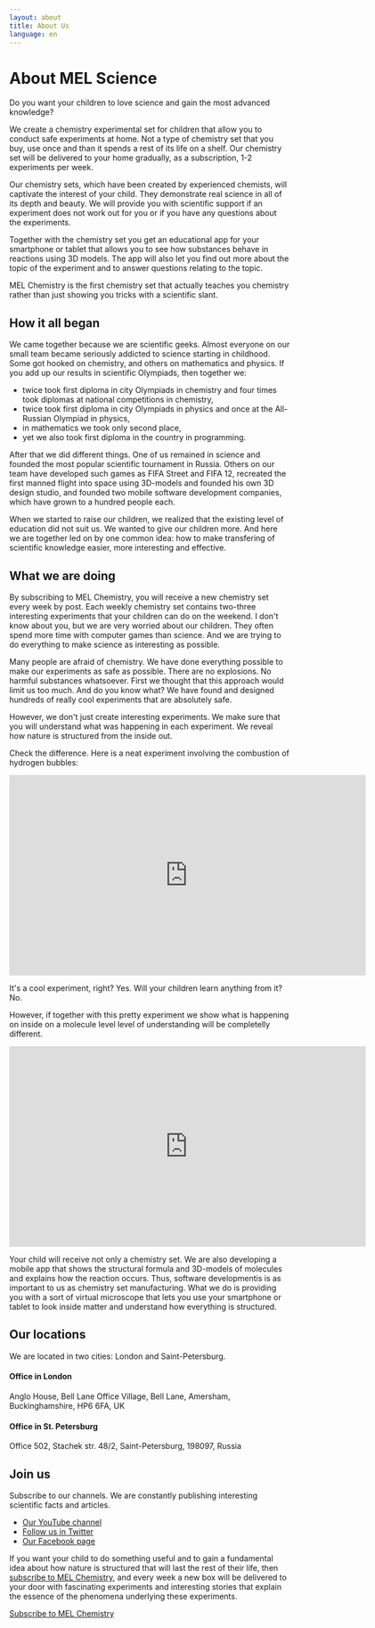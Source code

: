```yaml
---
layout: about
title: About Us
language: en
---
```


# About MEL Science

Do you want your children to love science and gain the most advanced knowledge?

We create a chemistry experimental set for children that allow you to conduct safe experiments at home. Not a type of chemistry set that you buy, use once and than it spends a rest of its life on a shelf. Our chemistry set will be delivered to your home gradually, as a subscription, 1-2 experiments per week.

Our chemistry sets, which have been created by experienced chemists, will captivate the interest of your child. They demonstrate real science in all of its depth and beauty. We will provide you with scientific support if an experiment does not work out for you or if you have any questions about the experiments.

Together with the chemistry set you get an educational app for your smartphone or tablet that allows you to see how substances behave in reactions using 3D models. The app will also let you find out more about the topic of the experiment and to answer questions relating to the topic.

MEL Chemistry is the first chemistry set that actually teaches you chemistry rather than just showing you tricks with a scientific slant.

## How it all began
We came together because we are scientific geeks. Almost everyone on our small team became seriously addicted to science starting in childhood. Some got hooked on chemistry, and others on mathematics and physics. If you add up our results in scientific Olympiads, then together we:

* twice took first diploma in city Olympiads in chemistry and four times took diplomas at national competitions in chemistry,
* twice took first diploma in city Olympiads in physics and once at the All-Russian Olympiad in physics,
* in mathematics we took only second place,
* yet we also took first diploma in the country in programming.

After that we did different things. One of us remained in science and founded the most popular scientific tournament in Russia. Others on our team have developed such games as FIFA Street and FIFA 12, recreated the first manned flight into space using 3D-models and founded his own 3D design studio, and founded two mobile software development companies, which have grown to a hundred people each.

When we started to raise our children, we realized that the existing level of education did not suit us. We wanted to give our children more. And here we are together led on by one common idea: how to make  transfering of scientific knowledge easier, more interesting and effective.

## What we are doing

By subscribing to MEL Chemistry, you will receive a new chemistry set every week by post. Each weekly chemistry set contains two-three interesting experiments that your children can do on the weekend. I don't know about you, but we are very worried about our children. They often spend more time with computer games than science. And we are trying to do everything to make science as interesting as possible.

Many people are afraid of chemistry. We have done everything possible to make our experiments as safe as possible. There are no explosions. No harmful substances whatsoever. First we thought that this approach would limit us too much. And do you know what? We have found and designed hundreds of really cool experiments that are absolutely safe.

However, we don't just create interesting experiments. We make sure that you will understand what was happening in each experiment. We reveal how nature is structured from the inside out.

Check the difference. Here is a neat experiment involving the combustion of hydrogen bubbles:

<iframe width="640" height="360" src="http://www.youtube.com/embed/RuXXLjpc67c?rel=0" frameborder="0" allowfullscreen></iframe>
<br>

It's a cool experiment, right? Yes. Will your children learn anything from it? No.

However, if together with this pretty experiment we show what is happening on inside on a molecule level level of understanding will be completelly different.

<iframe width="640" height="360" src="http://www.youtube.com/embed/YuqA_uojSJ4?rel=0" frameborder="0" allowfullscreen></iframe>
<br>

Your child will receive not only a chemistry set. We are also developing a mobile app that shows the structural formula and 3D-models of molecules and explains how the reaction occurs. Thus, software developmentis is as important to us as chemistry set manufacturing. What we do is providing you with a sort of virtual microscope that lets you use your smartphone or tablet to look inside matter and understand how everything is structured.

## Our locations

We are located in two cities: London and Saint-Petersburg.

#### Office in London
Anglo House, Bell Lane Office Village, Bell Lane, Amersham, Buckinghamshire, HP6 6FA, UK

#### Office in St. Petersburg
Office 502, Stachek str. 48/2, Saint-Petersburg, 198097, Russia

## Join us

Subscribe to our channels. We are constantly publishing interesting scientific facts and articles.

* <a href="https://www.youtube.com/channel/UCGG78ZQr-Gv-JBRl22uv-cQ">Our YouTube channel</a>
* <a href="https://twitter.com/MelScienceRU">Follow us in Twitter</a>
* <a href="https://www.facebook.com/melscience">Our Facebook page</a>

If you want your child to do something useful and to gain a fundamental idea about how nature is structured that will last the rest of their life, then <a href="">subscribe to MEL Chemistry</a>, and every week a new box will be delivered to your door with fascinating experiments and interesting stories that explain the essence of the phenomena underlying these experiments.

<a href="">Subscribe to MEL Chemistry</a>